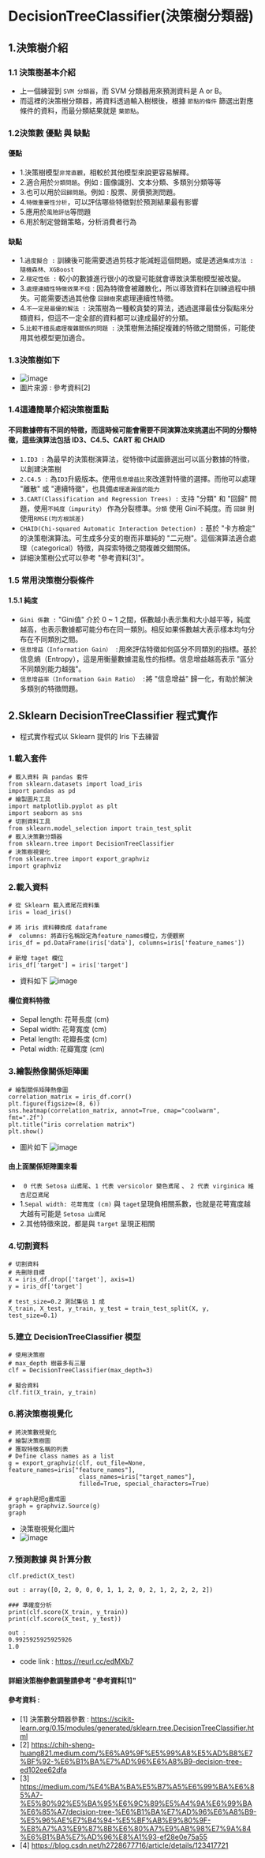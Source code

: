 # DecisionTreeClassifier(決策樹分類器)
## 1.決策樹介紹
### 1.1 決策樹基本介紹
  * 上一個練習到 ```SVM 分類器```，而 SVM 分類器用來預測資料是 A or B。
  * 而這裡的決策樹分類器，將資料透過輸入樹根後，根據 ```節點的條件``` 篩選出對應條件的資料，而最分類結果就是 ```葉節點```。

### 1.2決策數 優點 與 缺點
#### 優點
  * 1.決策樹模型```非常直觀```，相較於其他模型來說更容易解釋。
  * 2.適合用於```分類問題```。例如 : 圖像識別、文本分類、多類別分類等等
  * 3.也可以用於```回歸問題```。例如 : 股票、房價預測問題。
  * 4.```特徵重要性分析```，可以評估哪些特徵對於預測結果最有影響
  * 5.應用於```風險評估```等問題
  * 6.用於制定營銷策略，分析消費者行為
#### 缺點
  * 1.```過度擬合 :``` 訓練後可能需要透過剪枝才能減輕這個問題。或是透過```集成方法 : 隨機森林、XGBoost```
  * 2.```穩定性低 :``` 較小的數據進行很小的改變可能就會導致決策樹模型被改變。
  * 3.```處理連續性特徵效果不佳``` : 因為特徵會被離散化，所以導致資料在訓練過程中損失。可能需要透過其他像 ```回歸樹```來處理連續性特徵。
  * 4.```不一定是最優的解法 :``` 決策樹為一種較貪婪的算法，透過選擇最佳分裂點來分類資料，但這不一定全部的資料都可以達成最好的分類。
  * 5.```比較不擅長處理複雜關係的問題 :``` 決策樹無法捕捉複雜的特徵之間關係，可能使用其他模型更加適合。
    
### 1.3決策樹如下
  * ![image](https://github.com/Ricky7737/DataAnalysisAndLearning/assets/58324475/c20ae8f5-b685-4ef6-9a0e-3f8370123752)
  * 圖片來源 : 參考資料[2]

### 1.4這邊簡單介紹決策樹重點
 #### 不同數據帶有不同的特徵，而這時候可能會需要不同演算法來挑選出不同的分類特徵，這些演算法包括 ID3、C4.5、CART 和 CHAID
  * ```1.ID3 :``` 為最早的決策樹演算法，從特徵中試圖篩選出可以區分數據的特徵，以創建決策樹
  * ```2.C4.5 :``` 為```ID3```升級版本。使用```信息增益比```來改進對特徵的選擇。而他可以處理 "離散"  或 "連續特徵"，也具備```處理遺漏值的能力```
  * ```3.CART(Classification and Regression Trees) :``` 支持 "分類" 和 "回歸" 問題，使用```不純度（impurity）``` 作為分裂標準。```分類``` 使用 Gini不純度。而 ```回歸``` 則使用```RMSE(均方根誤差)```
  * ```CHAID(Chi-squared Automatic Interaction Detection) :``` 基於 "卡方檢定" 的決策樹演算法。可生成多分支的樹而非單純的 "二元樹"。這個演算法適合處理（categorical）特徵，與探索特徵之間複雜交錯關係。
  * 詳細決策樹公式可以參考 "參考資料[3]"。

### 1.5 常用決策樹分裂條件
 #### 1.5.1 純度
  * ```Gini 係數 :``` "Gini值" 介於 0 ~ 1 之間，係數越小表示集和大小越平等，純度越高，也表示數據都可能分布在同一類別。相反如果係數越大表示樣本均勻分布在不同類別之間。
  * ```信息增益（Information Gain） :```用來評估特徵如何區分不同類別的指標。基於信息熵（Entropy），這是用衡量數據混亂性的指標。信息增益越高表示 "區分不同類別能力越強"。
  * ```信息增益率（Information Gain Ratio） :```將 "信息增益" 歸一化，有助於解決多類別的特徵問題。
    
## 2.Sklearn DecisionTreeClassifier 程式實作
* 程式實作程式以 Sklearn 提供的 Iris 下去練習
### 1.載入套件
```
# 載入資料 與 pandas 套件
from sklearn.datasets import load_iris
import pandas as pd
# 繪製圖片工具
import matplotlib.pyplot as plt
import seaborn as sns
# 切割資料工具
from sklearn.model_selection import train_test_split
# 載入決策數分類器
from sklearn.tree import DecisionTreeClassifier
# 決策樹視覺化
from sklearn.tree import export_graphviz
import graphviz
```

### 2.載入資料 
```
# 從 Sklearn 載入鳶尾花資料集
iris = load_iris()

# 將 iris 資料轉換成 dataframe
#  columns: 將直行名稱設定為feature_names欄位，方便觀察
iris_df = pd.DataFrame(iris['data'], columns=iris['feature_names'])

# 新增 taget 欄位
iris_df['target'] = iris['target']
```
* 資料如下
![image](https://github.com/Ricky7737/DataAnalysisAndLearning/assets/58324475/d692350a-fa76-4dc9-9ba3-801de49df4a4)

#### 欄位資料特徵
  * Sepal length: 花萼長度 (cm)
  * Sepal width: 花萼寬度 (cm)
  * Petal length: 花瓣長度 (cm)
  * Petal width: 花瓣寬度 (cm)


### 3.繪製熱像關係矩陣圖
```
# 繪製關係矩陣熱像圖
correlation_matrix = iris_df.corr()
plt.figure(figsize=(8, 6))
sns.heatmap(correlation_matrix, annot=True, cmap="coolwarm", fmt=".2f")
plt.title("iris correlation matrix")
plt.show()
```
* 圖片如下
  ![image](https://github.com/Ricky7737/DataAnalysisAndLearning/assets/58324475/cdf89b46-be37-4dac-973f-5afbfd6cb790)

#### 由上面關係矩陣圖來看
  * ``` 0 代表 Setosa 山鳶尾```、```1 代表 versicolor 變色鳶尾``` 、 ```2 代表 virginica 維吉尼亞鳶尾```
  * 1.```Sepal width: 花萼寬度 (cm)``` 與 ```taget```呈現負相關系數，也就是花萼寬度越大越有可能是 ```Setosa 山鳶尾```
  * 2.其他特徵來說，都是與 ```target``` 呈現正相關

### 4.切割資料
```
# 切割資料
# 先刪除目標
X = iris_df.drop(['target'], axis=1)
y = iris_df['target']

# test_size=0.2 測試集佔 1 成
X_train, X_test, y_train, y_test = train_test_split(X, y, test_size=0.1)
```
### 5.建立 DecisionTreeClassifier 模型
```
# 使用決策樹
# max_depth 樹最多有三層
clf = DecisionTreeClassifier(max_depth=3)

# 擬合資料
clf.fit(X_train, y_train)
```

### 6.將決策樹視覺化
```
# 將決策數視覺化
# 繪製決策樹圖
# 獲取特徵名稱的列表
# Define class names as a list
g = export_graphviz(clf, out_file=None, feature_names=iris["feature_names"],
                    class_names=iris["target_names"],
                    filled=True, special_characters=True)                

# graph是把g畫成圖
graph = graphviz.Source(g)
graph
```
* 決策樹視覺化圖片
* ![image](https://github.com/Ricky7737/DataAnalysisAndLearning/assets/58324475/2b32cd16-6606-4262-a325-269b2ba6cd32)

### 7.預測數據 與 計算分數
```
clf.predict(X_test)

out : array([0, 2, 0, 0, 0, 1, 1, 2, 0, 2, 1, 2, 2, 2, 2])

### 準確度分析
print(clf.score(X_train, y_train))
print(clf.score(X_test, y_test))

out :
0.9925925925925926
1.0
```
* code link : https://reurl.cc/edMXb7
#### 詳細決策樹參數調整請參考 "參考資料[1]"

#### 參考資料 :
* [1] 決策數分類器參數 : https://scikit-learn.org/0.15/modules/generated/sklearn.tree.DecisionTreeClassifier.html
* [2] https://chih-sheng-huang821.medium.com/%E6%A9%9F%E5%99%A8%E5%AD%B8%E7%BF%92-%E6%B1%BA%E7%AD%96%E6%A8%B9-decision-tree-ed102ee62dfa
* [3] https://medium.com/%E4%BA%BA%E5%B7%A5%E6%99%BA%E6%85%A7-%E5%80%92%E5%BA%95%E6%9C%89%E5%A4%9A%E6%99%BA%E6%85%A7/decision-tree-%E6%B1%BA%E7%AD%96%E6%A8%B9-%E5%96%AE%E7%B4%94-%E5%BF%AB%E9%80%9F-%E8%A7%A3%E9%87%8B%E6%80%A7%E9%AB%98%E7%9A%84%E6%B1%BA%E7%AD%96%E8%A1%93-ef28e0e75a55
* [4] https://blog.csdn.net/h2728677716/article/details/123417721

